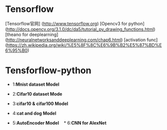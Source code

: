 # Tensorflow
[Tensorflow官网] (http://www.tensorflow.org)
[Opencv3 for python] (http://docs.opencv.org/3.1.0/dc/da5/tutorial_py_drawing_functions.html)
[theano for deeplearning] (http://neuralnetworksanddeeplearning.com/chap6.html)
[activation func] (https://zh.wikipedia.org/wiki/%E5%8F%8C%E6%9B%B2%E5%87%BD%E6%95%B0)

# Tensforflow-python

  * 1:**Mnist dataset Model**
  
  * 2:**Cifar10 dataset Mode**
  
  * 3:**cifar10 & cifar100 Model**
  
  * 4:**cat and dog Model**
  
  * 5:**AutoEncoder Model**
  
  * 6:**CNN for AlexNet**
  
  
